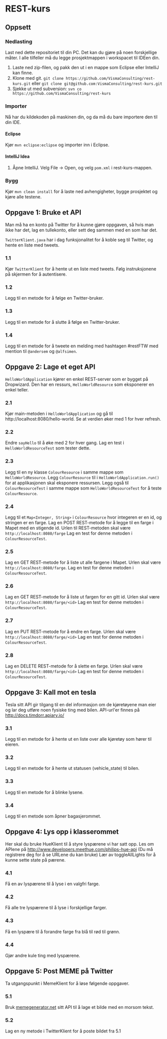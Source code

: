 # REST-kurs

## Oppsett

### Nedlasting
Last ned dette repositoriet til din PC. Det kan du gjøre på noen forskjellige måter. I alle tilfeller må du legge prosjektmappen i workspacet til IDEen din.

1. Laste ned zip-filen, og pakk den ut i en mappe som Eclipse eller IntelliJ kan finne.
1. Klone med git. `git clone https://github.com/VismaConsulting/rest-kurs.git` eller `git clone git@github.com:VismaConsulting/rest-kurs.git`
1. Sjekke ut med subversion: `svn co https://github.com/VismaConsulting/rest-kurs`

### Importer
Nå har du kildekoden på maskinen din, og da må du bare importere den til din IDE.

#### Eclipse
Kjør `mvn eclipse:eclipse` og importer inn i Eclipse.

#### IntelliJ Idea
1. Åpne IntelliJ. Velg File -> Open, og velg `pom.xml` i rest-kurs-mappen.

### Bygg
Kjør `mvn clean install` for å laste ned avhengigheter, bygge prosjektet og kjøre alle testene.

## Oppgave 1: Bruke et API
Man må ha en konto på Twitter for å kunne gjøre oppgaven, så hvis man ikke har det, lag en tullekonto, eller sett deg sammen med en som har det.

`TwitterKlient.java` har i dag funksjonalitet for å koble seg til Twitter, og hente en liste med tweets.

### 1.1
Kjør `TwitterKlient` for å hente ut en liste med tweets. Følg instruksjonene på skjermen for å autentisere.

### 1.2
Legg til en metode for å følge en Twitter-bruker.

### 1.3
Legg til en metode for å slutte å følge en Twitter-bruker.

### 1.4
Legg til en metode for å tweete en melding med hashtagen #restFTW med mention til `@andersem` og `@alfsimen`.


## Oppgave 2: Lage et eget API
`HelloWorldApplication` kjører en enkel REST-server som er bygget på Dropwizard. Den har en ressurs, `HelloWorldResource` som eksponerer en enkel teller.

### 2.1
Kjør main-metoden i `HelloWorldApplication` og gå til http://localhost:8080/hello-world. Se at verdien øker med 1 for hver refresh.

### 2.2
Endre `sayHello` til å øke med 2 for hver gang. Lag en test i `HelloWorldResourceTest` som tester dette.

### 2.3
Legg til en ny klasse `ColourResource` i samme mappe som `HelloWorldResource`. Legg `ColourResource` til i `HelloWorldApplication.run()` for at applikasjonen skal eksponere ressursen.
Legg også til `ColourResourceTest` i samme mappe som `HelloWorldResourceTest` for å teste `ColourResource`.

### 2.4
Legg til et `Map<Integer, String>` i `ColourResource` hvor integeren er en id, og stringen er en farge.
Lag en POST REST-metode for å legge til en farge i Mapet med en stigende id. Urlen til REST-metoden skal være `http://localhost:8080/farge`
Lag en test for denne metoden i `ColourResourceTest`.

### 2.5
Lag en GET REST-metode for å liste ut alle fargene i Mapet. Urlen skal være `http://localhost:8080/farge`.
Lag en test for denne metoden i `ColourResourceTest`.

### 2.6
Lag en GET REST-metode for å liste ut fargen for en gitt id. Urlen skal være `http://localhost:8080/farge/<id>`
Lag en test for denne metoden i `ColourResourceTest`.

### 2.7
Lag en PUT REST-metode for å endre en farge. Urlen skal være `http://localhost:8080/farge/<id>`
Lag en test for denne metoden i `ColourResourceTest`.

### 2.8
Lag en DELETE REST-metode for å slette en farge. Urlen skal være `http://localhost:8080/farge/<id>`
Lag en test for denne metoden i `ColourResourceTest`.

## Oppgave 3: Kall mot en tesla
Tesla sitt API gir tilgang til en del informasjon om de kjøretøyene man eier og lar deg utføre noen fysiske ting med bilen.
API-url'er finnes på http://docs.timdorr.apiary.io/

### 3.1
Legg til en metode for å hente ut en liste over alle kjøretøy som hører til eieren.

### 3.2
Legg til en metode for å hente ut statusen (vehicle_state) til bilen.

### 3.3
Legg til en metode for å blinke lysene.

### 3.4
Legg til en metode som åpner bagasjerommet.

## Oppgave 4: Lys opp i klasserommet
Her skal du bruke HueKlient til å styre lyspærene vi har satt opp.
Les om APIene på http://www.developers.meethue.com/philips-hue-api (Du må registrere deg for å se URLene du kan bruke)
Lær av toggleAllLights for å kunne sette state på pærene.

### 4.1
Få en av lyspærene til å lyse i en valgfri farge.

### 4.2
Få alle tre lyspærene til å lyse i forskjellige farger.

### 4.3
Få en lyspære til å forandre farge fra blå til rød til grønn.

### 4.4
Gjør andre kule ting med lyspærene.

## Oppgave 5: Post MEME på Twitter

Ta utgangspunkt i MemeKlient for å løse følgende oppgaver.

### 5.1
Bruk [memegenerator.net](http://version1.api.memegenerator.net/) sitt API til å lage et bilde med en morsom tekst.

### 5.2
Lag en ny metode i TwitterKlient for å poste bildet fra 5.1
